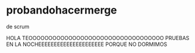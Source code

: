# probandohacermerge
de scrum


HOLA TEOOOOOOOOOOOOOOOOOOOOOOOOOOOOOOOOOO
PRUEBAS EN LA NOCHEEEEEEEEEEEEEEEEEEEEE
PORQUE NO DORMIMOS